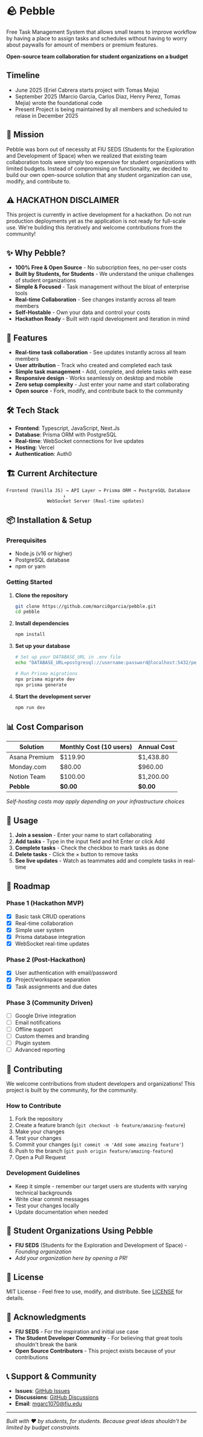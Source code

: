 # 🪨 Pebble
Free Task Management System that allows small teams to improve workflow by having a place to assign tasks and schedules without having to worry about paywalls for amount of members or premium features.

**Open-source team collaboration for student organizations on a budget**

## Timeline
- June 2025 (Eriel Cabrera starts project with Tomas Mejia)
- September 2025 (Marcio Garcia, Carlos Diaz, Henry Perez, Tomas Mejia) wrote the foundational code 
- Present Project is being maintained by all members and scheduled to relase in December 2025

## 🎯 Mission

Pebble was born out of necessity at FIU SEDS (Students for the Exploration and Development of Space) when we realized that existing team collaboration tools were simply too expensive for student organizations with limited budgets. Instead of compromising on functionality, we decided to build our own open-source solution that any student organization can use, modify, and contribute to.

## ⚠️ HACKATHON DISCLAIMER

This project is currently in active development for a hackathon. Do not run production deployments yet as the application is not ready for full-scale use. We're building this iteratively and welcome contributions from the community!

## ✨ Why Pebble?

- **100% Free & Open Source** - No subscription fees, no per-user costs
- **Built by Students, for Students** - We understand the unique challenges of student organizations
- **Simple & Focused** - Task management without the bloat of enterprise tools
- **Real-time Collaboration** - See changes instantly across all team members
- **Self-Hostable** - Own your data and control your costs
- **Hackathon Ready** - Built with rapid development and iteration in mind

## 🚀 Features

- **Real-time task collaboration** - See updates instantly across all team members
- **User attribution** - Track who created and completed each task
- **Simple task management** - Add, complete, and delete tasks with ease
- **Responsive design** - Works seamlessly on desktop and mobile
- **Zero setup complexity** - Just enter your name and start collaborating
- **Open source** - Fork, modify, and contribute back to the community

## 🛠 Tech Stack

- **Frontend**: Typescript, JavaScript, Next.Js
- **Database**: Prisma ORM with PostgreSQL
- **Real-time**: WebSocket connections for live updates
- **Hosting**: Vercel
- **Authentication**: Auth0

## 🏗 Current Architecture

```
Frontend (Vanilla JS) → API Layer → Prisma ORM → PostgreSQL Database
                     ↓
               WebSocket Server (Real-time updates)
```

## 📦 Installation & Setup

### Prerequisites

- Node.js (v16 or higher)
- PostgreSQL database
- npm or yarn

### Getting Started

1. **Clone the repository**

   ```bash
   git clone https://github.com/marci0garcia/pebble.git
   cd pebble
   ```

2. **Install dependencies**

   ```bash
   npm install
   ```

3. **Set up your database**

   ```bash
   # Set up your DATABASE_URL in .env file
   echo "DATABASE_URL=postgresql://username:password@localhost:5432/pebble" > .env

   # Run Prisma migrations
   npx prisma migrate dev
   npx prisma generate
   ```

4. **Start the development server**
   ```bash
   npm run dev
   ```

## 📊 Cost Comparison

| Solution      | Monthly Cost (10 users) | Annual Cost |
| ------------- | ----------------------- | ----------- |
| Asana Premium | $119.90                 | $1,438.80   |
| Monday.com    | $80.00                  | $960.00     |
| Notion Team   | $100.00                 | $1,200.00   |
| **Pebble**    | **$0.00**               | **$0.00**   |

_Self-hosting costs may apply depending on your infrastructure choices_

## 📱 Usage

1. **Join a session** - Enter your name to start collaborating
2. **Add tasks** - Type in the input field and hit Enter or click Add
3. **Complete tasks** - Check the checkbox to mark tasks as done
4. **Delete tasks** - Click the × button to remove tasks
5. **See live updates** - Watch as teammates add and complete tasks in real-time

## 🎯 Roadmap

### Phase 1 (Hackathon MVP)

- [x] Basic task CRUD operations
- [x] Real-time collaboration
- [x] Simple user system
- [x] Prisma database integration
- [x] WebSocket real-time updates

### Phase 2 (Post-Hackathon)

- [x] User authentication with email/password
- [x] Project/workspace separation
- [x] Task assignments and due dates

### Phase 3 (Community Driven)

- [ ] Google Drive integration
- [ ] Email notifications
- [ ] Offline support
- [ ] Custom themes and branding
- [ ] Plugin system
- [ ] Advanced reporting

## 🤝 Contributing

We welcome contributions from student developers and organizations! This project is built by the community, for the community.

### How to Contribute

1. Fork the repository
2. Create a feature branch (`git checkout -b feature/amazing-feature`)
3. Make your changes
4. Test your changes
5. Commit your changes (`git commit -m 'Add some amazing feature'`)
6. Push to the branch (`git push origin feature/amazing-feature`)
7. Open a Pull Request

### Development Guidelines

- Keep it simple - remember our target users are students with varying technical backgrounds
- Write clear commit messages
- Test your changes locally
- Update documentation when needed

## 🏫 Student Organizations Using Pebble

- **FIU SEDS** (Students for the Exploration and Development of Space) - _Founding organization_
- _Add your organization here by opening a PR!_

## 📄 License

MIT License - Feel free to use, modify, and distribute. See [LICENSE](LICENSE) for details.

## 🙏 Acknowledgments

- **FIU SEDS** - For the inspiration and initial use case
- **The Student Developer Community** - For believing that great tools shouldn't break the bank
- **Open Source Contributors** - This project exists because of your contributions

## 📞 Support & Community

- **Issues**: [GitHub Issues](https://github.com/marci0garcia/pebble/issues)
- **Discussions**: [GitHub Discussions](https://github.com/marci0garcia/pebble/discussions)
- **Email**: mgarc1070@fiu.edu

---

_Built with ❤️ by students, for students. Because great ideas shouldn't be limited by budget constraints._